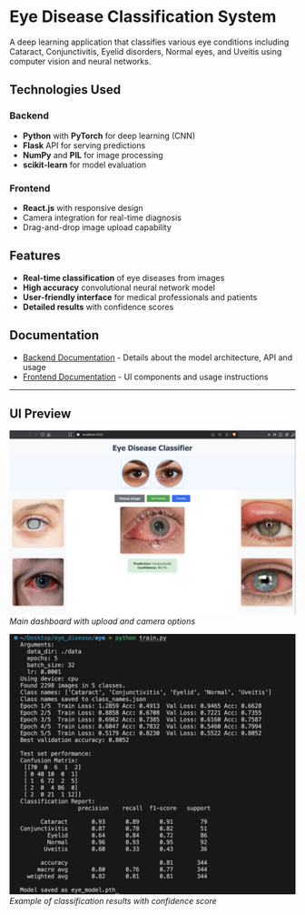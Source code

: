 # Eye Disease Classification System

A deep learning application that classifies various eye conditions including Cataract, Conjunctivitis, Eyelid disorders, Normal eyes, and Uveitis using computer vision and neural networks.

## Technologies Used

### Backend
- **Python** with **PyTorch** for deep learning (CNN)
- **Flask** API for serving predictions
- **NumPy** and **PIL** for image processing
- **scikit-learn** for model evaluation

### Frontend
- **React.js** with responsive design
- Camera integration for real-time diagnosis
- Drag-and-drop image upload capability

## Features

- **Real-time classification** of eye diseases from images
- **High accuracy** convolutional neural network model
- **User-friendly interface** for medical professionals and patients
- **Detailed results** with confidence scores

## Documentation

- [Backend Documentation](backend/readme.md) - Details about the model architecture, API and usage
- [Frontend Documentation](frontend/README.md) - UI components and usage instructions

---

## UI Preview

![Application Dashboard](UI.png)
*Main dashboard with upload and camera options*

![Classification Results](build.png)
*Example of classification results with confidence score*
